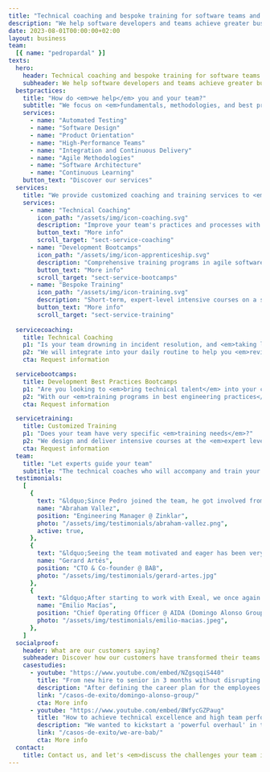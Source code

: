 ```yaml
---
title: "Technical coaching and bespoke training for software teams and developers"
description: "We help software developers and teams achieve greater business impact through best development practices."
date: 2023-08-01T00:00:00+02:00
layout: business
team:
  [{ name: "pedropardal" }]
texts:
  hero:
    header: Technical coaching and bespoke training for software teams and developers
    subheader: We help software developers and teams achieve greater business impact through best development practices.
  bestpractices:
    title: "How do <em>we help</em> you and your team?"
    subtitle: "We focus on <em>fundamentals, methodologies, and best practices</em>, <em>technical and management</em> techniques, above specific technologies and frameworks."
    services:
      - name: "Automated Testing"
      - name: "Software Design"
      - name: "Product Orientation"
      - name: "High-Performance Teams"
      - name: "Integration and Continuous Delivery"
      - name: "Agile Methodologies"
      - name: "Software Architecture"
      - name: "Continuous Learning"
    button_text: "Discover our services"
  services:
    title: "We provide customized coaching and training services to <em>individuals and businesses</em>."
    services:
      - name: "Technical Coaching"
        icon_path: "/assets/img/icon-coaching.svg"
        description: "Improve your team's practices and processes with 100% hands-on coaching and mentoring."
        button_text: "More info"
        scroll_target: "sect-service-coaching"
      - name: "Development Bootcamps"
        icon_path: "/assets/img/icon-apprenticeship.svg"
        description: "Comprehensive training programs in agile software development and good technical practices."
        button_text: "More info"
        scroll_target: "sect-service-bootcamps"
      - name: "Bespoke Training"
        icon_path: "/assets/img/icon-training.svg"
        description: "Short-term, expert-level intensive courses on a specific technique or methodology."
        button_text: "More info"
        scroll_target: "sect-service-training"
  
  servicecoaching:
    title: Technical Coaching
    p1: "Is your team drowning in incident resolution, and <em>taking longer and longer</em> to deliver quality software on time?"
    p2: "We will integrate into your daily routine to help you <em>review your processes and technical</em> and management practices, assist in defining a technical vision, and <em>empower you to execute</em> it effectively."
    cta: Request information

  servicebootcamps:
    title: Development Best Practices Bootcamps
    p1: "Are you looking to <em>bring technical talent</em> into your company and want to ensure they come in <em>with sufficient expertise</em>? Or perhaps you want to take internal talent to the next level?"
    p2: "With our <em>training programs in best engineering practices</em>, you will <em>maximize the business impact</em> of your engineering team."
    cta: Request information

  servicetraining:
    title: Customized Training
    p1: "Does your team have very specific <em>training needs</em>?"
    p2: "We design and deliver intensive courses at the <em>expert level</em>, covering <em>specific techniques and methodologies</em> that are <em>immediately applicable</em> to your project."
    cta: Request information
  team:
    title: "Let experts guide your team"
    subtitle: "The technical coaches who will accompany and train your team are developers and <em>technical leaders with extensive experience</em> working in high-performance teams."
  testimonials:
    [
      {
        text: "&ldquo;Since Pedro joined the team, he got involved from minute one, both in the product and the technical aspects, becoming a key player in the significant systemic improvement the team underwent. He not only assisted with technical details but also contributed to interactions, relationships, and other team dynamics.&rdquo;",
        name: "Abraham Vallez",
        position: "Engineering Manager @ Zinklar",
        photo: "/assets/img/testimonials/abraham-vallez.png",
        active: true,
      },
      {
        text: "&ldquo;Seeing the team motivated and eager has been very positive. The team wins, the company wins, and employees also win on a personal level as they gain extra learning and training that has a very positive return.&rdquo;",
        name: "Gerard Artés",
        position: "CTO & Co-founder @ BAB",
        photo: "/assets/img/testimonials/gerard-artes.jpg"
      },
      {
        text: "&ldquo;After starting to work with Exeal, we once again feel the presence of learning, questions, readings in the team... The main success is helping our professionals grow and stay.&rdquo;",
        name: "Emilio Macías",
        position: "Chief Operating Officer @ AIDA (Domingo Alonso Group)",
        photo: "/assets/img/testimonials/emilio-macias.jpeg",
      },
    ]
  socialproof:
    header: What are our customers saying?
    subheader: Discover how our customers have transformed their teams with the support of our guidance.
    casestudies:
      - youtube: "https://www.youtube.com/embed/NZgsqqiS440"
        title: "From new hire to senior in 3 months without disrupting team productivity"
        description: "After defining the career plan for the employees in AIDA's engineering department, they identify the need to find mid-level talent to join their teams."
        link: "/casos-de-exito/domingo-alonso-group/"
        cta: More info
      - youtube: "https://www.youtube.com/embed/8WfycGZPaug"
        title: "How to achieve technical excellence and high team performance in 3 months."
        description: "We wanted to kickstart a 'powerful overhaul' in the development of our product, and for that, it was necessary for the existing team to learn and receive training."
        link: "/casos-de-exito/we-are-bab/"
        cta: More info
  contact:
    title: Contact us, and let's <em>discuss the challenges your team is facing</em> to assess how we can help.
---
```

